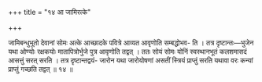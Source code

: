 +++
title = "१४ आ जामिरत्के"

+++

जामिबन्धुभूतो देवानां सोमः अत्के आच्छादके पवित्रे आव्यत आवृणोति सम्बद्धोभव- ति । तत्र दृष्टान्तः—भुजेन यथा ओण्योः रक्षकयोः मातापित्रोर्भुजे पुत्र आवृणोति तद्वत् । ततः सोयं सोमः योनिं स्वस्थानभूतं कलशमासदं आसत्तुं सरत् सरति । तत्र दृष्टान्तद्वयं- जारोन यथा जारोयोषणां असतीं स्त्रियं प्राप्तुं सरति यथावा वरः कन्यां प्राप्तुं गच्छति तद्वत् ॥ १४ ॥
